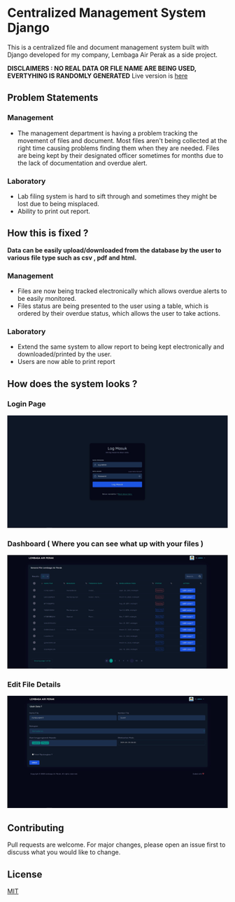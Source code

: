 # Centralized Management System Django

This is a centralized file and document management system built with Django developed for my company, Lembaga Air Perak as a side project.

**DISCLAIMERS : NO REAL DATA OR FILE NAME ARE BEING USED, EVERTYHING IS RANDOMLY GENERATED**
Live version is [here](https://faizalazman.pythonanywhere.com/)

## Problem Statements
### Management
- The management department is having a problem tracking the movement of files and document. Most files aren't being collected at the right time causing problems finding them when they are needed. Files are being kept by their designated officer sometimes for months due to the lack of documentation and overdue alert.

### Laboratory
- Lab filing system is hard to sift through and sometimes they might be lost due to being misplaced.
- Ability to print out report.

## How this is fixed ?
**Data can be easily upload/downloaded from the database by the user to various file type such as csv , pdf and html.**
### Management
- Files are now being tracked electronically which allows overdue alerts to be easily monitored.
- Files status are being presented to the user using a table, which is ordered by their overdue status, which allows the user to take actions.

### Laboratory
- Extend the same system to allow report to being kept electronically and downloaded/printed by the user.
- Users are now able to print report 

## How does the system looks ?
### Login Page
![alt text](https://github.com/faizalazman/Centralised-Management-System-Django/blob/master/screenshots/login.jpg)
### Dashboard ( Where you can see what up with your files )
![alt text](https://github.com/faizalazman/Centralised-Management-System-Django/blob/master/screenshots/Dashboard.jpg)
### Edit File Details
![alt text](https://github.com/faizalazman/Centralised-Management-System-Django/blob/master/screenshots/edit.jpg)


## Contributing
Pull requests are welcome. For major changes, please open an issue first to discuss what you would like to change.


## License
[MIT](https://choosealicense.com/licenses/mit/)
